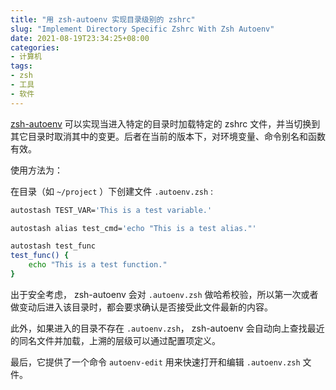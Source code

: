 ```yaml
---
title: "用 zsh-autoenv 实现目录级别的 zshrc"
slug: "Implement Directory Specific Zshrc With Zsh Autoenv"
date: 2021-08-19T23:34:25+08:00
categories:
- 计算机
tags:
- zsh
- 工具
- 软件
---
```


[zsh-autoenv](https://github.com/Tarrasch/zsh-autoenv) 可以实现当进入特定的目录时加载特定的 zshrc 文件，并当切换到其它目录时取消其中的变更。后者在当前的版本下，对环境变量、命令别名和函数有效。

使用方法为：

在目录（如 `~/project` ）下创建文件 `.autoenv.zsh` :

```zsh
autostash TEST_VAR='This is a test variable.'

autostash alias test_cmd='echo "This is a test alias."'

autostash test_func
test_func() {
    echo "This is a test function."
}
```

出于安全考虑， zsh-autoenv 会对 `.autoenv.zsh` 做哈希校验，所以第一次或者做变动后进入该目录时，都会要求确认是否接受此文件最新的内容。

此外，如果进入的目录不存在 `.autoenv.zsh`， zsh-autoenv 会自动向上查找最近的同名文件并加载，上溯的层级可以通过配置项定义。

最后，它提供了一个命令 `autoenv-edit` 用来快速打开和编辑 `.autoenv.zsh` 文件。
